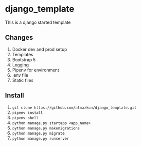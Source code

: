 # django_template
This is a django started template

## Changes
1. Docker dev and prod setup
1. Templates 
1. Bootstrap 5
1. Logging
1. Pipenv for environment
1. .env file
1. Static files 


## Install
1. `git clone https://github.com/almazkun/django_template.git`
2. `pipenv install`
3. `pipenv shell`
4. `python manage.py startapp <app_name>`
5. `python manage.py makemigrations`
6. `python manage.py migrate`
7. `python manage.py runserver`
